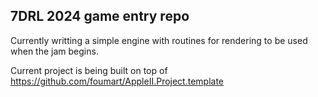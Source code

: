 ## 7DRL 2024 game entry repo

Currently writting a simple engine with routines for rendering to be used when the jam begins.

Current project is being built on top of https://github.com/foumart/AppleII.Project.template
